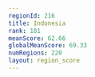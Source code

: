 ```yaml
---
regionId: 216
title: Indonesia
rank: 181
meanScore: 62.66
globalMeanScore: 69.33
numRegions: 220
layout: region_score
---
```

